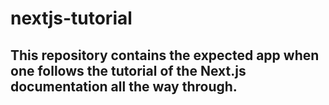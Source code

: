 # nextjs-tutorial

## This repository contains the expected app when one follows the tutorial of the Next.js documentation all the way through.



